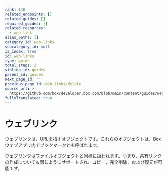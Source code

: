 ```yaml
---
rank: 140
related_endpoints: []
related_guides: []
required_guides: []
related_resources:
  - web-link
alias_paths: []
category_id: web-links
subcategory_id: null
is_index: true
id: web-links
type: guide
total_steps: 2
sibling_id: guides
parent_id: guides
next_page_id: ''
previous_page_id: web-links/delete
source_url: >-
  https://github.com/box/developer.box.com/blob/main/content/guides/web-links/index.md
fullyTranslated: true
---
```

# ウェブリンク

ウェブリンクは、URLを指すオブジェクトです。これらのオブジェクトは、Boxウェブアプリ内でブックマークとも呼ばれます。

ウェブリンクはファイルオブジェクトと同様に扱われます。つまり、共有リンクの作成についても同じようにサポートされ、コピー、完全削除、および復元が可能です。
